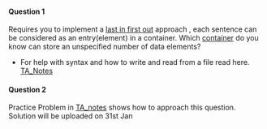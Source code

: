 #### Question 1
Requires you to implement a [last in first out](https://www.geeksforgeeks.org/lifo-last-in-first-out-approach-in-programming/) approach ,
each sentence can be considered as an entry(element) in a container. Which [container](https://cplusplus.com/reference/stl/) do you know can store an
unspecified number of data elements?                            

- For help with syntax and how to write and read from a file read here. [TA_Notes](https://github.com/nikunjsanghai/PIC10B_Disc_1C_2A/blob/main/Week1/file_streaming.md)

#### Question 2
Practice Problem in [TA_notes](https://github.com/nikunjsanghai/PIC10B_Disc_1C_2A/blob/main/Week1/file_streaming.md) shows how to approach this question. Solution will be uploaded on 31st Jan 
